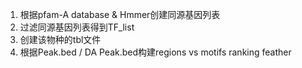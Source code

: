 1. 根据pfam-A database & Hmmer创建同源基因列表
2. 过滤同源基因列表得到TF_list
3. 创建该物种的tbl文件
4. 根据Peak.bed / DA Peak.bed构建regions vs motifs ranking feather
